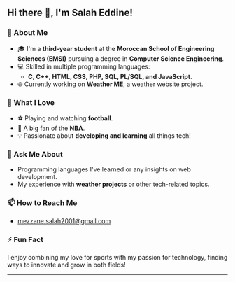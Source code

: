 ## Hi there 👋, I'm Salah Eddine!

### 🚀 About Me
- 🎓 I'm a **third-year student** at the **Moroccan School of Engineering Sciences (EMSI)** pursuing a degree in **Computer Science Engineering**.
- 💻 Skilled in multiple programming languages:
  - **C, C++, HTML, CSS, PHP, SQL, PL/SQL, and JavaScript**.
- 🌐 Currently working on **Weather ME**, a weather website project.

### 🌱 What I Love
- ⚽ Playing and watching **football**.
- 🏀 A big fan of the **NBA**.
- 💡 Passionate about **developing and learning** all things tech!

### 💬 Ask Me About
- Programming languages I've learned or any insights on web development.
- My experience with **weather projects** or other tech-related topics.

### 📫 How to Reach Me
- mezzane.salah2001@gmail.com

### ⚡ Fun Fact
I enjoy combining my love for sports with my passion for technology, finding ways to innovate and grow in both fields!

---
